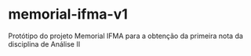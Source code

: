 # memorial-ifma-v1

Protótipo do projeto Memorial IFMA para a obtenção da primeira nota da disciplina de Análise II

